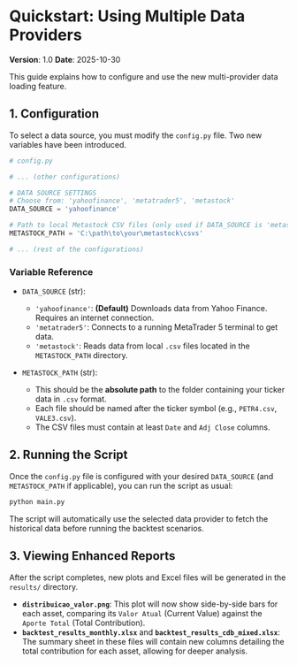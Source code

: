 # Quickstart: Using Multiple Data Providers

**Version**: 1.0
**Date**: 2025-10-30

This guide explains how to configure and use the new multi-provider data loading feature.

## 1. Configuration

To select a data source, you must modify the `config.py` file. Two new variables have been introduced.

```python
# config.py

# ... (other configurations)

# DATA SOURCE SETTINGS
# Choose from: 'yahoofinance', 'metatrader5', 'metastock'
DATA_SOURCE = 'yahoofinance' 

# Path to local Metastock CSV files (only used if DATA_SOURCE is 'metastock')
METASTOCK_PATH = 'C:\path\to\your\metastock\csvs'

# ... (rest of the configurations)
```

### Variable Reference

- `DATA_SOURCE` (str):
  - `'yahoofinance'`: **(Default)** Downloads data from Yahoo Finance. Requires an internet connection.
  - `'metatrader5'`: Connects to a running MetaTrader 5 terminal to get data.
  - `'metastock'`: Reads data from local `.csv` files located in the `METASTOCK_PATH` directory.

- `METASTOCK_PATH` (str):
  - This should be the **absolute path** to the folder containing your ticker data in `.csv` format.
  - Each file should be named after the ticker symbol (e.g., `PETR4.csv`, `VALE3.csv`).
  - The CSV files must contain at least `Date` and `Adj Close` columns.

## 2. Running the Script

Once the `config.py` file is configured with your desired `DATA_SOURCE` (and `METASTOCK_PATH` if applicable), you can run the script as usual:

```bash
python main.py
```

The script will automatically use the selected data provider to fetch the historical data before running the backtest scenarios.

## 3. Viewing Enhanced Reports

After the script completes, new plots and Excel files will be generated in the `results/` directory.

- **`distribuicao_valor.png`**: This plot will now show side-by-side bars for each asset, comparing its `Valor Atual` (Current Value) against the `Aporte Total` (Total Contribution).
- **`backtest_results_monthly.xlsx`** and **`backtest_results_cdb_mixed.xlsx`**: The summary sheet in these files will contain new columns detailing the total contribution for each asset, allowing for deeper analysis.
